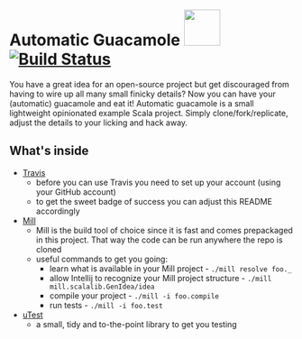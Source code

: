 # Automatic Guacamole <img src="https://image.flaticon.com/icons/png/512/877/877724.png" width="64" height="64" /> [![Build Status](https://travis-ci.com/z4f1r0v/automatic-guacamole.svg?branch=master)](https://travis-ci.com/z4f1r0v/automatic-guacamole)
You have a great idea for an open-source project but get discouraged from having to wire up all many small finicky details?
Now you can have your (automatic) guacamole and eat it! 
Automatic guacamole is a small lightweight opinionated example Scala project. 
Simply clone/fork/replicate, adjust the details to your licking and hack away.

## What's inside
- [Travis](https://travis-ci.com/)
  - before you can use Travis you need to set up your account (using your GitHub account)
  - to get the sweet badge of success you can adjust this README accordingly
- [Mill](http://www.lihaoyi.com/mill/) 
  - Mill is the build tool of choice since it is fast and comes prepackaged in this project. That way the code can be
  run anywhere the repo is cloned
  - useful commands to get you going:
    - learn what is available in your Mill project - `./mill resolve foo._`
    - allow Intellij to recognize your Mill project structure - `./mill mill.scalalib.GenIdea/idea`
    - compile your project - `./mill -i foo.compile`
    - run tests - `./mill -i foo.test`
- [uTest](https://github.com/lihaoyi/utest) 
  - a small, tidy and to-the-point library to get you testing
